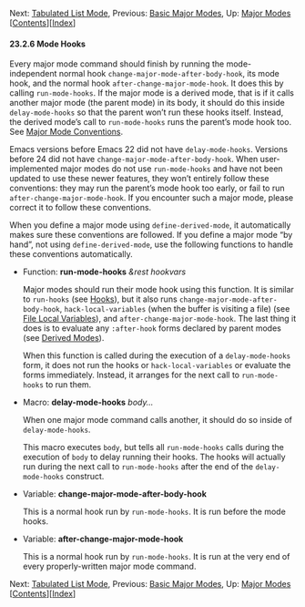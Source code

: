

Next: [Tabulated List Mode](Tabulated-List-Mode.html), Previous: [Basic Major Modes](Basic-Major-Modes.html), Up: [Major Modes](Major-Modes.html)   \[[Contents](index.html#SEC_Contents "Table of contents")]\[[Index](Index.html "Index")]

#### 23.2.6 Mode Hooks

Every major mode command should finish by running the mode-independent normal hook `change-major-mode-after-body-hook`, its mode hook, and the normal hook `after-change-major-mode-hook`. It does this by calling `run-mode-hooks`. If the major mode is a derived mode, that is if it calls another major mode (the parent mode) in its body, it should do this inside `delay-mode-hooks` so that the parent won’t run these hooks itself. Instead, the derived mode’s call to `run-mode-hooks` runs the parent’s mode hook too. See [Major Mode Conventions](Major-Mode-Conventions.html).

Emacs versions before Emacs 22 did not have `delay-mode-hooks`. Versions before 24 did not have `change-major-mode-after-body-hook`. When user-implemented major modes do not use `run-mode-hooks` and have not been updated to use these newer features, they won’t entirely follow these conventions: they may run the parent’s mode hook too early, or fail to run `after-change-major-mode-hook`. If you encounter such a major mode, please correct it to follow these conventions.

When you define a major mode using `define-derived-mode`, it automatically makes sure these conventions are followed. If you define a major mode “by hand”, not using `define-derived-mode`, use the following functions to handle these conventions automatically.

*   Function: **run-mode-hooks** *\&rest hookvars*

    Major modes should run their mode hook using this function. It is similar to `run-hooks` (see [Hooks](Hooks.html)), but it also runs `change-major-mode-after-body-hook`, `hack-local-variables` (when the buffer is visiting a file) (see [File Local Variables](File-Local-Variables.html)), and `after-change-major-mode-hook`. The last thing it does is to evaluate any `:after-hook` forms declared by parent modes (see [Derived Modes](Derived-Modes.html)).

    When this function is called during the execution of a `delay-mode-hooks` form, it does not run the hooks or `hack-local-variables` or evaluate the forms immediately. Instead, it arranges for the next call to `run-mode-hooks` to run them.

<!---->

*   Macro: **delay-mode-hooks** *body…*

    When one major mode command calls another, it should do so inside of `delay-mode-hooks`.

    This macro executes `body`, but tells all `run-mode-hooks` calls during the execution of `body` to delay running their hooks. The hooks will actually run during the next call to `run-mode-hooks` after the end of the `delay-mode-hooks` construct.

<!---->

*   Variable: **change-major-mode-after-body-hook**

    This is a normal hook run by `run-mode-hooks`. It is run before the mode hooks.

<!---->

*   Variable: **after-change-major-mode-hook**

    This is a normal hook run by `run-mode-hooks`. It is run at the very end of every properly-written major mode command.

Next: [Tabulated List Mode](Tabulated-List-Mode.html), Previous: [Basic Major Modes](Basic-Major-Modes.html), Up: [Major Modes](Major-Modes.html)   \[[Contents](index.html#SEC_Contents "Table of contents")]\[[Index](Index.html "Index")]

